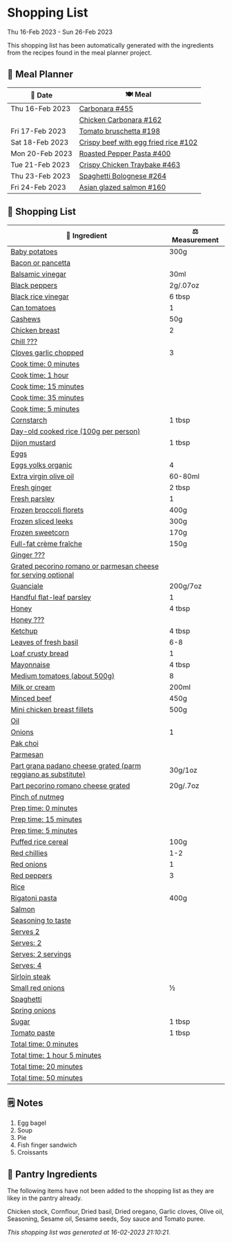 # Shopping List

Thu 16-Feb 2023 - Sun 26-Feb 2023

This shopping list has been automatically generated with the ingredients from the recipes found in the meal planner project.

## 📅 Meal Planner

|📅 Date| 🍽️ Meal|
|----|----|
|Thu 16-Feb 2023|[Carbonara #455](https://github.com/jcallaghan/The-Cookbook/issues/455)|
||[Chicken Carbonara #162](https://github.com/jcallaghan/The-Cookbook/issues/162)|
|Fri 17-Feb 2023|[Tomato bruschetta #198](https://github.com/jcallaghan/The-Cookbook/issues/198)|
|Sat 18-Feb 2023|[Crispy beef with egg fried rice #102](https://github.com/jcallaghan/The-Cookbook/issues/102)|
|Mon 20-Feb 2023|[Roasted Pepper Pasta #400](https://github.com/jcallaghan/The-Cookbook/issues/400)|
|Tue 21-Feb 2023|[Crispy Chicken Traybake #463](https://github.com/jcallaghan/The-Cookbook/issues/463)|
|Thu 23-Feb 2023|[Spaghetti  Bolognese #264](https://github.com/jcallaghan/The-Cookbook/issues/264)|
|Fri 24-Feb 2023|[Asian glazed salmon #160](https://github.com/jcallaghan/The-Cookbook/issues/160)|

## 🛒 Shopping List

| 🍌 Ingredient| ⚖️ Measurement|
|----------|-----------|
|[Baby potatoes](https://www.sainsburys.co.uk/gol-ui/SearchResults/Baby%20potatoes)|300g|
|[Bacon or pancetta](https://www.sainsburys.co.uk/gol-ui/SearchResults/Bacon%20or%20pancetta)||
|[Balsamic vinegar](https://www.sainsburys.co.uk/gol-ui/SearchResults/Balsamic%20vinegar)|30ml|
|[Black peppers](https://www.sainsburys.co.uk/gol-ui/SearchResults/Black%20peppers)|2g/.07oz|
|[Black rice vinegar](https://www.sainsburys.co.uk/gol-ui/SearchResults/Black%20rice%20vinegar)|6 tbsp|
|[Can tomatoes](https://www.sainsburys.co.uk/gol-ui/SearchResults/Can%20tomatoes)|1|
|[Cashews](https://www.sainsburys.co.uk/gol-ui/SearchResults/Cashews)|50g|
|[Chicken breast](https://www.sainsburys.co.uk/gol-ui/SearchResults/Chicken%20breast)|2|
|[Chill ???](https://www.sainsburys.co.uk/gol-ui/SearchResults/Chill%20???)||
|[Cloves garlic chopped](https://www.sainsburys.co.uk/gol-ui/SearchResults/Cloves%20garlic%20chopped)|3|
|[Cook time: 0 minutes](https://www.sainsburys.co.uk/gol-ui/SearchResults/Cook%20time:%200%20minutes)||
|[Cook time: 1 hour](https://www.sainsburys.co.uk/gol-ui/SearchResults/Cook%20time:%201%20hour)||
|[Cook time: 15 minutes](https://www.sainsburys.co.uk/gol-ui/SearchResults/Cook%20time:%2015%20minutes)||
|[Cook time: 35 minutes](https://www.sainsburys.co.uk/gol-ui/SearchResults/Cook%20time:%2035%20minutes)||
|[Cook time: 5 minutes](https://www.sainsburys.co.uk/gol-ui/SearchResults/Cook%20time:%205%20minutes)||
|[Cornstarch](https://www.sainsburys.co.uk/gol-ui/SearchResults/Cornstarch)|1 tbsp|
|[Day-old cooked rice (100g per person)](https://www.sainsburys.co.uk/gol-ui/SearchResults/Day-old%20cooked%20rice%20(100g%20per%20person))||
|[Dijon mustard](https://www.sainsburys.co.uk/gol-ui/SearchResults/Dijon%20mustard)|1 tbsp|
|[Eggs](https://www.sainsburys.co.uk/gol-ui/SearchResults/Eggs)||
|[Eggs yolks organic](https://www.sainsburys.co.uk/gol-ui/SearchResults/Eggs%20yolks%20organic)|4|
|[Extra virgin olive oil](https://www.sainsburys.co.uk/gol-ui/SearchResults/Extra%20virgin%20olive%20oil)|60-80ml|
|[Fresh ginger](https://www.sainsburys.co.uk/gol-ui/SearchResults/Fresh%20ginger)|2 tbsp|
|[Fresh parsley](https://www.sainsburys.co.uk/gol-ui/SearchResults/Fresh%20parsley)|1|
|[Frozen broccoli florets](https://www.sainsburys.co.uk/gol-ui/SearchResults/Frozen%20broccoli%20florets)|400g|
|[Frozen sliced leeks](https://www.sainsburys.co.uk/gol-ui/SearchResults/Frozen%20sliced%20leeks)|300g|
|[Frozen sweetcorn](https://www.sainsburys.co.uk/gol-ui/SearchResults/Frozen%20sweetcorn)|170g|
|[Full-fat crème fraîche](https://www.sainsburys.co.uk/gol-ui/SearchResults/Full-fat%20crème%20fraîche)|150g|
|[Ginger ???](https://www.sainsburys.co.uk/gol-ui/SearchResults/Ginger%20???)||
|[Grated pecorino romano or parmesan cheese for serving optional](https://www.sainsburys.co.uk/gol-ui/SearchResults/Grated%20pecorino%20romano%20or%20parmesan%20cheese%20for%20serving%20optional)||
|[Guanciale](https://www.sainsburys.co.uk/gol-ui/SearchResults/Guanciale)|200g/7oz|
|[Handful flat-leaf parsley](https://www.sainsburys.co.uk/gol-ui/SearchResults/Handful%20flat-leaf%20parsley)|1|
|[Honey](https://www.sainsburys.co.uk/gol-ui/SearchResults/Honey)|4 tbsp|
|[Honey ???](https://www.sainsburys.co.uk/gol-ui/SearchResults/Honey%20???)||
|[Ketchup](https://www.sainsburys.co.uk/gol-ui/SearchResults/Ketchup)|4 tbsp|
|[Leaves of fresh basil](https://www.sainsburys.co.uk/gol-ui/SearchResults/Leaves%20of%20fresh%20basil)|6-8|
|[Loaf crusty bread](https://www.sainsburys.co.uk/gol-ui/SearchResults/Loaf%20crusty%20bread)|1|
|[Mayonnaise](https://www.sainsburys.co.uk/gol-ui/SearchResults/Mayonnaise)|4 tbsp|
|[Medium tomatoes (about 500g)](https://www.sainsburys.co.uk/gol-ui/SearchResults/Medium%20tomatoes%20(about%20500g))|8|
|[Milk or cream](https://www.sainsburys.co.uk/gol-ui/SearchResults/Milk%20or%20cream)|200ml|
|[Minced beef](https://www.sainsburys.co.uk/gol-ui/SearchResults/Minced%20beef)|450g|
|[Mini chicken breast fillets](https://www.sainsburys.co.uk/gol-ui/SearchResults/Mini%20chicken%20breast%20fillets)|500g|
|[Oil](https://www.sainsburys.co.uk/gol-ui/SearchResults/Oil)||
|[Onions](https://www.sainsburys.co.uk/gol-ui/SearchResults/Onions)|1|
|[Pak choi](https://www.sainsburys.co.uk/gol-ui/SearchResults/Pak%20choi)||
|[Parmesan](https://www.sainsburys.co.uk/gol-ui/SearchResults/Parmesan)||
|[Part grana padano cheese grated (parm reggiano as substitute)](https://www.sainsburys.co.uk/gol-ui/SearchResults/Part%20grana%20padano%20cheese%20grated%20(parm%20reggiano%20as%20substitute))|30g/1oz|
|[Part pecorino romano cheese grated](https://www.sainsburys.co.uk/gol-ui/SearchResults/Part%20pecorino%20romano%20cheese%20grated)|20g/.7oz|
|[Pinch of nutmeg](https://www.sainsburys.co.uk/gol-ui/SearchResults/Pinch%20of%20nutmeg)||
|[Prep time: 0 minutes](https://www.sainsburys.co.uk/gol-ui/SearchResults/Prep%20time:%200%20minutes)||
|[Prep time: 15 minutes](https://www.sainsburys.co.uk/gol-ui/SearchResults/Prep%20time:%2015%20minutes)||
|[Prep time: 5 minutes](https://www.sainsburys.co.uk/gol-ui/SearchResults/Prep%20time:%205%20minutes)||
|[Puffed rice cereal](https://www.sainsburys.co.uk/gol-ui/SearchResults/Puffed%20rice%20cereal)|100g|
|[Red chillies](https://www.sainsburys.co.uk/gol-ui/SearchResults/Red%20chillies)|1-2|
|[Red onions](https://www.sainsburys.co.uk/gol-ui/SearchResults/Red%20onions)|1|
|[Red peppers](https://www.sainsburys.co.uk/gol-ui/SearchResults/Red%20peppers)|3|
|[Rice](https://www.sainsburys.co.uk/gol-ui/SearchResults/Rice)||
|[Rigatoni pasta](https://www.sainsburys.co.uk/gol-ui/SearchResults/Rigatoni%20pasta)|400g|
|[Salmon](https://www.sainsburys.co.uk/gol-ui/SearchResults/Salmon)||
|[Seasoning to taste](https://www.sainsburys.co.uk/gol-ui/SearchResults/Seasoning%20to%20taste)||
|[Serves 2](https://www.sainsburys.co.uk/gol-ui/SearchResults/Serves%202)||
|[Serves: 2](https://www.sainsburys.co.uk/gol-ui/SearchResults/Serves:%202)||
|[Serves: 2 servings](https://www.sainsburys.co.uk/gol-ui/SearchResults/Serves:%202%20servings)||
|[Serves: 4](https://www.sainsburys.co.uk/gol-ui/SearchResults/Serves:%204)||
|[Sirloin steak](https://www.sainsburys.co.uk/gol-ui/SearchResults/Sirloin%20steak)||
|[Small red onions](https://www.sainsburys.co.uk/gol-ui/SearchResults/Small%20red%20onions)|½|
|[Spaghetti](https://www.sainsburys.co.uk/gol-ui/SearchResults/Spaghetti)||
|[Spring onions](https://www.sainsburys.co.uk/gol-ui/SearchResults/Spring%20onions)||
|[Sugar](https://www.sainsburys.co.uk/gol-ui/SearchResults/Sugar)|1 tbsp|
|[Tomato paste](https://www.sainsburys.co.uk/gol-ui/SearchResults/Tomato%20paste)|1 tbsp|
|[Total time: 0 minutes](https://www.sainsburys.co.uk/gol-ui/SearchResults/Total%20time:%200%20minutes)||
|[Total time: 1 hour 5 minutes](https://www.sainsburys.co.uk/gol-ui/SearchResults/Total%20time:%201%20hour%205%20minutes)||
|[Total time: 20 minutes](https://www.sainsburys.co.uk/gol-ui/SearchResults/Total%20time:%2020%20minutes)||
|[Total time: 50 minutes](https://www.sainsburys.co.uk/gol-ui/SearchResults/Total%20time:%2050%20minutes)||

## 🗒️ Notes

1. Egg bagel
1. Soup
1. Pie
1. Fish finger sandwich
1. Croissants

## 🏪 Pantry Ingredients

The following items have not been added to the shopping list as they are likey in the pantry already.

Chicken stock, Cornflour, Dried basil, Dried oregano, Garlic cloves, Olive oil, Seasoning, Sesame oil, Sesame seeds, Soy sauce and Tomato puree.


_This shopping list was generated at 16-02-2023 21:10:21._